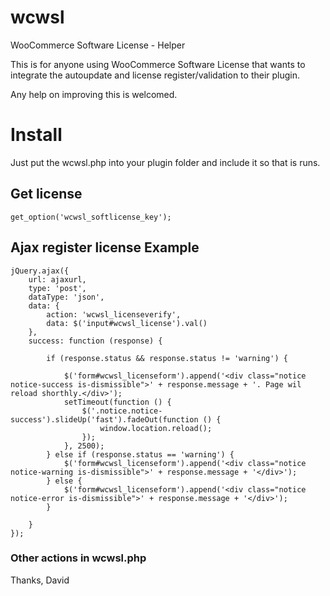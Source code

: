 # wcwsl
WooCommerce Software License - Helper

This is for anyone using WooCommerce Software License that wants to integrate the autoupdate and license register/validation to their plugin.

Any help on improving this is welcomed.

# Install

Just put the wcwsl.php into your plugin folder and include it so that is runs.

## Get license
```
get_option('wcwsl_softlicense_key');
```

## Ajax register license Example

```
jQuery.ajax({
    url: ajaxurl,
    type: 'post',
    dataType: 'json',
    data: {
        action: 'wcwsl_licenseverify',
        data: $('input#wcwsl_license').val()
    },
    success: function (response) {

        if (response.status && response.status != 'warning') {

            $('form#wcwsl_licenseform').append('<div class="notice notice-success is-dismissible">' + response.message + '. Page wil reload shorthly.</div>');
            setTimeout(function () {
                $('.notice.notice-success').slideUp('fast').fadeOut(function () {
                    window.location.reload();
                });
            }, 2500);
        } else if (response.status == 'warning') {
            $('form#wcwsl_licenseform').append('<div class="notice notice-warning is-dismissible">' + response.message + '</div>');
        } else {
            $('form#wcwsl_licenseform').append('<div class="notice notice-error is-dismissible">' + response.message + '</div>');
        }

    }
});
```

### Other actions in wcwsl.php

Thanks,
David
